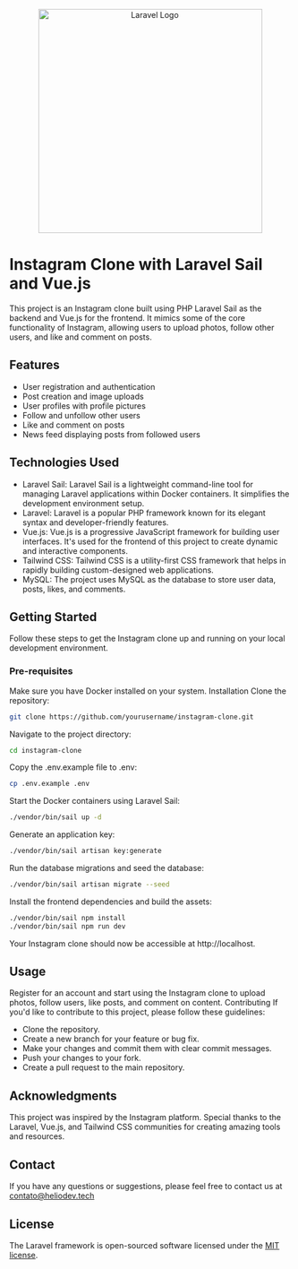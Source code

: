 <p align="center"><a href="https://laravel.com" target="_blank"><img src="https://raw.githubusercontent.com/laravel/art/master/logo-lockup/5%20SVG/2%20CMYK/1%20Full%20Color/laravel-logolockup-cmyk-red.svg" width="400" alt="Laravel Logo"></a></p>

# Instagram Clone with Laravel Sail and Vue.js
This project is an Instagram clone built using PHP Laravel Sail as the backend and Vue.js for the frontend. It mimics some of the core functionality of Instagram, allowing users to upload photos, follow other users, and like and comment on posts.

## Features
- User registration and authentication
- Post creation and image uploads
- User profiles with profile pictures
- Follow and unfollow other users
- Like and comment on posts
- News feed displaying posts from followed users

## Technologies Used
- Laravel Sail: Laravel Sail is a lightweight command-line tool for managing Laravel applications within Docker containers. It simplifies the development environment setup.
- Laravel: Laravel is a popular PHP framework known for its elegant syntax and developer-friendly features.
- Vue.js: Vue.js is a progressive JavaScript framework for building user interfaces. It's used for the frontend of this project to create dynamic and interactive components.
- Tailwind CSS: Tailwind CSS is a utility-first CSS framework that helps in rapidly building custom-designed web applications.
- MySQL: The project uses MySQL as the database to store user data, posts, likes, and comments.

## Getting Started
Follow these steps to get the Instagram clone up and running on your local development environment.

### Pre-requisites
Make sure you have Docker installed on your system.
Installation
Clone the repository:

```bash
git clone https://github.com/yourusername/instagram-clone.git
```
Navigate to the project directory:

```bash
cd instagram-clone
```
Copy the .env.example file to .env:

```bash
cp .env.example .env
```
Start the Docker containers using Laravel Sail:


```bash
./vendor/bin/sail up -d
```

Generate an application key:

```bash
./vendor/bin/sail artisan key:generate
```

Run the database migrations and seed the database:

```bash
./vendor/bin/sail artisan migrate --seed
```

Install the frontend dependencies and build the assets:

```bash
./vendor/bin/sail npm install
./vendor/bin/sail npm run dev
```

Your Instagram clone should now be accessible at http://localhost.

## Usage
Register for an account and start using the Instagram clone to upload photos, follow users, like posts, and comment on content.
Contributing
If you'd like to contribute to this project, please follow these guidelines:

- Clone the repository.
- Create a new branch for your feature or bug fix.
- Make your changes and commit them with clear commit messages.
- Push your changes to your fork.
- Create a pull request to the main repository.


## Acknowledgments
This project was inspired by the Instagram platform.
Special thanks to the Laravel, Vue.js, and Tailwind CSS communities for creating amazing tools and resources.

## Contact
If you have any questions or suggestions, please feel free to contact us at contato@heliodev.tech

## License

The Laravel framework is open-sourced software licensed under the [MIT license](https://opensource.org/licenses/MIT).

